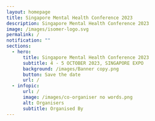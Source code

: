 ```yaml
---
layout: homepage
title: Singapore Mental Health Conference 2023
description: Singapore Mental Health Conference 2023
image: /images/isomer-logo.svg
permalink: /
notification: ""
sections:
  - hero:
      title: Singapore Mental Health Conference 2023
      subtitle: 4 - 5 OCTOBER 2023, SINGAPORE EXPO
      background: /images/Banner copy.png
      button: Save the date
      url: /
  - infopic:
      url: /
      image: /images/co-organiser no words.png
      alt: Organisers
      subtitle: Organised By
---
```

